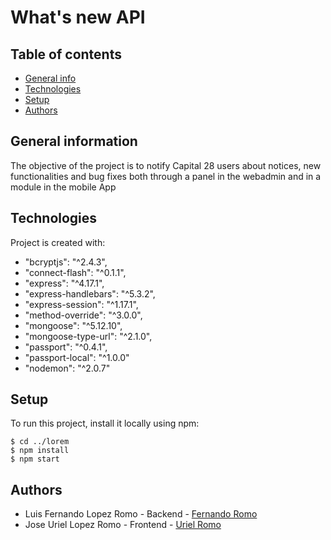 # What's new API
## Table of contents
* [General info](#general-information)
* [Technologies](#technologies)
* [Setup](#setup)
* [Authors](#authors)

## General information
The objective of the project is to notify Capital 28 users about notices, new functionalities and bug fixes both through a panel in the webadmin and in a module in the mobile App
	
## Technologies
Project is created with:
* "bcryptjs": "^2.4.3",
* "connect-flash": "^0.1.1",
* "express": "^4.17.1",
* "express-handlebars": "^5.3.2",
* "express-session": "^1.17.1",
* "method-override": "^3.0.0",
* "mongoose": "^5.12.10",
* "mongoose-type-url": "^2.1.0",
* "passport": "^0.4.1",
* "passport-local": "^1.0.0"
* "nodemon": "^2.0.7"
	
## Setup
To run this project, install it locally using npm:

```
$ cd ../lorem
$ npm install
$ npm start
```
## Authors
* Luis Fernando Lopez Romo - Backend - [Fernando Romo](https://github.com/Romo43)
* Jose Uriel Lopez Romo - Frontend - [Uriel Romo](https://github.com/urielromo36)

